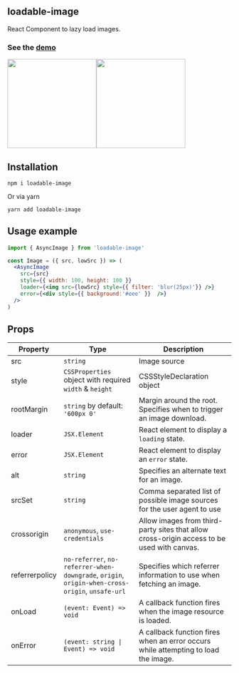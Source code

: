## loadable-image
React Component to lazy load images.

### See the  [demo](https://denchiklut.github.io/loadable-image)

<img width="200px" src="https://github.com/denchiklut/loadable-image/blob/main/public/loaded.gif?raw=true"/><img width="200px" src="https://github.com/denchiklut/loadable-image/blob/main/public/failed.gif?raw=true"/>

## Installation
 ```
 npm i loadable-image
 ```
Or via yarn
```
yarn add loadable-image
```

## Usage example

```jsx
import { AsyncImage } from 'loadable-image'

const Image = ({ src, lowSrc }) => (
  <AsyncImage
    src={src}
    style={{ width: 100, height: 100 }}
    loader={<img src={lowSrc} style={{ filter: 'blur(25px)'}} />}
    error={<div style={{ background:'#eee' }}  />}
  />
)
```

## Props
| Property       | Type                                                                                            | Description                                                                                |
|----------------|-------------------------------------------------------------------------------------------------|--------------------------------------------------------------------------------------------|
| src            | `string`                                                                                        | Image source                                                                               |
| style          | `CSSProperties` object with required `width` & `height`                                         | CSSStyleDeclaration object                                                                 |
| rootMargin     | `string` by default: `'600px 0'`                                                                | Margin around the root. Specifies when to trigger an image download.                       |
| loader         | `JSX.Element`                                                                                   | React element to display a `loading` state.                                                |
| error          | `JSX.Element`                                                                                   | React element to display an `error` state.                                                 |
| alt            | `string`                                                                                        | Specifies an alternate text for an image.                                                  |
| srcSet         | `string`                                                                                        | Comma separated list of possible image sources for the user agent  to use                  |
| crossorigin    | `anonymous`, `use-credentials`                                                                  | Allow images from third-party sites that allow cross-origin access to be used with canvas. |
| referrerpolicy | `no-referrer`, `no-referrer-when-downgrade`, `origin`, `origin-when-cross-origin`, `unsafe-url` | Specifies which referrer information to use when fetching an image.                        |
| onLoad         | `(event: Event) => void`                                                                        | A callback function fires when the image resource is loaded.                               |
| onError        | `(event: string \| Event) => void`                                                              | A callback function fires when an error occurs while attempting to load the image.         | 
